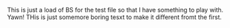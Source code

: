 This is just a load of BS for the test file so that I have something to play with. Yawn!
THis is just somemore boring tesxt to make it different fromt the first. 
